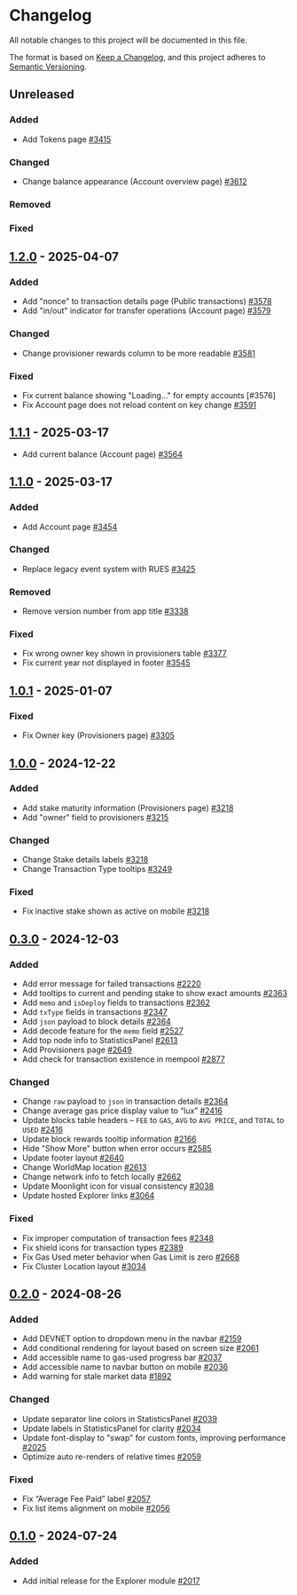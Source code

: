 # Changelog

All notable changes to this project will be documented in this file.

The format is based on [Keep a Changelog](https://keepachangelog.com/en/1.0.0/),
and this project adheres to
[Semantic Versioning](https://semver.org/spec/v2.0.0.html).

## Unreleased

### Added

- Add Tokens page [#3415]

### Changed

- Change balance appearance (Account overview page) [#3612]

### Removed

### Fixed

## [1.2.0] - 2025-04-07

### Added

- Add "nonce" to transaction details page (Public transactions) [#3578]
- Add "in/out" indicator for transfer operations (Account page) [#3579]

### Changed

- Change provisioner rewards column to be more readable [#3581]

### Fixed

- Fix current balance showing "Loading..." for empty accounts [#3576]
- Fix Account page does not reload content on key change [#3591]

## [1.1.1] - 2025-03-17

- Add current balance (Account page) [#3564]

## [1.1.0] - 2025-03-17

### Added

- Add Account page [#3454]

### Changed

- Replace legacy event system with RUES [#3425]

### Removed

- Remove version number from app title [#3338]

### Fixed

- Fix wrong owner key shown in provisioners table [#3377]
- Fix current year not displayed in footer [#3545]

## [1.0.1] - 2025-01-07

### Fixed

- Fix Owner key (Provisioners page) [#3305]

## [1.0.0] - 2024-12-22

### Added

- Add stake maturity information (Provisioners page) [#3218]
- Add "owner" field to provisioners [#3215]

### Changed

- Change Stake details labels [#3218]
- Change Transaction Type tooltips [#3249]

### Fixed

- Fix inactive stake shown as active on mobile [#3218]

## [0.3.0] - 2024-12-03

### Added

- Add error message for failed transactions [#2220]
- Add tooltips to current and pending stake to show exact amounts [#2363]
- Add `memo` and `isDeploy` fields to transactions [#2362]
- Add `txType` fields in transactions [#2347]
- Add `json` payload to block details [#2364]
- Add decode feature for the `memo` field [#2527]
- Add top node info to StatisticsPanel [#2613]
- Add Provisioners page [#2649]
- Add check for transaction existence in mempool [#2877]

### Changed

- Change `raw` payload to `json` in transaction details [#2364]
- Change average gas price display value to “lux” [#2416]
- Update blocks table headers – `FEE` to `GAS`, `AVG` to `AVG PRICE`, and
  `TOTAL` to `USED` [#2416]
- Update block rewards tooltip information [#2166]
- Hide "Show More" button when error occurs [#2585]
- Update footer layout [#2640]
- Change WorldMap location [#2613]
- Change network info to fetch locally [#2662]
- Update Moonlight icon for visual consistency [#3038]
- Update hosted Explorer links [#3064]

### Fixed

- Fix improper computation of transaction fees [#2348]
- Fix shield icons for transaction types [#2389]
- Fix Gas Used meter behavior when Gas Limit is zero [#2668]
- Fix Cluster Location layout [#3034]

## [0.2.0] - 2024-08-26

### Added

- Add DEVNET option to dropdown menu in the navbar [#2159]
- Add conditional rendering for layout based on screen size [#2061]
- Add accessible name to gas-used progress bar [#2037]
- Add accessible name to navbar button on mobile [#2036]
- Add warning for stale market data [#1892]

### Changed

- Update separator line colors in StatisticsPanel [#2039]
- Update labels in StatisticsPanel for clarity [#2034]
- Update font-display to "swap" for custom fonts, improving performance [#2025]
- Optimize auto re-renders of relative times [#2059]

### Fixed

- Fix “Average Fee Paid” label [#2057]
- Fix list items alignment on mobile [#2056]

## [0.1.0] - 2024-07-24

### Added

- Add initial release for the Explorer module [#2017]

<!-- ISSUES -->

[#1892]: https://github.com/dusk-network/rusk/issues/1892
[#2017]: https://github.com/dusk-network/rusk/issues/2017
[#2025]: https://github.com/dusk-network/rusk/issues/2025
[#2034]: https://github.com/dusk-network/rusk/issues/2034
[#2036]: https://github.com/dusk-network/rusk/issues/2036
[#2037]: https://github.com/dusk-network/rusk/issues/2037
[#2039]: https://github.com/dusk-network/rusk/issues/2039
[#2056]: https://github.com/dusk-network/rusk/issues/2056
[#2057]: https://github.com/dusk-network/rusk/issues/2057
[#2059]: https://github.com/dusk-network/rusk/issues/2059
[#2061]: https://github.com/dusk-network/rusk/issues/2061
[#2159]: https://github.com/dusk-network/rusk/issues/2159
[#2166]: https://github.com/dusk-network/rusk/issues/2166
[#2220]: https://github.com/dusk-network/rusk/issues/2220
[#2347]: https://github.com/dusk-network/rusk/issues/2347
[#2348]: https://github.com/dusk-network/rusk/issues/2348
[#2362]: https://github.com/dusk-network/rusk/issues/2362
[#2363]: https://github.com/dusk-network/rusk/issues/2363
[#2364]: https://github.com/dusk-network/rusk/issues/2364
[#2389]: https://github.com/dusk-network/rusk/issues/2389
[#2416]: https://github.com/dusk-network/rusk/issues/2416
[#2527]: https://github.com/dusk-network/rusk/issues/2527
[#2585]: https://github.com/dusk-network/rusk/issues/2585
[#2613]: https://github.com/dusk-network/rusk/issues/2613
[#2640]: https://github.com/dusk-network/rusk/issues/2640
[#2649]: https://github.com/dusk-network/rusk/issues/2649
[#2662]: https://github.com/dusk-network/rusk/issues/2662
[#2668]: https://github.com/dusk-network/rusk/issues/2668
[#2877]: https://github.com/dusk-network/rusk/issues/2877
[#3034]: https://github.com/dusk-network/rusk/issues/3034
[#3038]: https://github.com/dusk-network/rusk/issues/3038
[#3064]: https://github.com/dusk-network/rusk/issues/3064
[#3215]: https://github.com/dusk-network/rusk/issues/3215
[#3218]: https://github.com/dusk-network/rusk/issues/3218
[#3249]: https://github.com/dusk-network/rusk/issues/3249
[#3305]: https://github.com/dusk-network/rusk/issues/3305
[#3338]: https://github.com/dusk-network/rusk/issues/3338
[#3377]: https://github.com/dusk-network/rusk/issues/3377
[#3425]: https://github.com/dusk-network/rusk/issues/3425
[#3415]: https://github.com/dusk-network/rusk/issues/3415
[#3454]: https://github.com/dusk-network/rusk/issues/3454
[#3545]: https://github.com/dusk-network/rusk/issues/3454
[#3564]: https://github.com/dusk-network/rusk/issues/3564
[#3564]: https://github.com/dusk-network/rusk/issues/3576
[#3578]: https://github.com/dusk-network/rusk/issues/3578
[#3579]: https://github.com/dusk-network/rusk/issues/3579
[#3581]: https://github.com/dusk-network/rusk/pull/3581
[#3591]: https://github.com/dusk-network/rusk/issues/3591
[#3612]: https://github.com/dusk-network/rusk/issues/3612

<!-- VERSIONS -->

[Unreleased]: https://github.com/dusk-network/rusk/tree/master/explorer
[1.2.0]: https://github.com/dusk-network/rusk/tree/explorer-v1.2.0
[1.1.1]: https://github.com/dusk-network/rusk/tree/explorer-v1.1.1
[1.1.0]: https://github.com/dusk-network/rusk/tree/explorer-v1.1.0
[1.0.1]: https://github.com/dusk-network/rusk/tree/explorer-v1.0.1
[1.0.0]: https://github.com/dusk-network/rusk/tree/explorer-v1.0.0
[0.3.0]: https://github.com/dusk-network/rusk/tree/explorer-0.3.0
[0.2.0]: https://github.com/dusk-network/rusk/tree/explorer-0.2.0
[0.1.0]: https://github.com/dusk-network/rusk/tree/explorer-0.1.0
